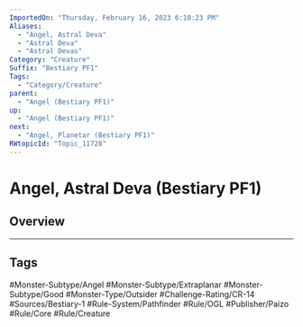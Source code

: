 ```yaml
---
ImportedOn: "Thursday, February 16, 2023 6:10:23 PM"
Aliases:
  - "Angel, Astral Deva"
  - "Astral Deva"
  - "Astral Devas"
Category: "Creature"
Suffix: "Bestiary PF1"
Tags:
  - "Category/Creature"
parent:
  - "Angel (Bestiary PF1)"
up:
  - "Angel (Bestiary PF1)"
next:
  - "Angel, Planetar (Bestiary PF1)"
RWtopicId: "Topic_11728"
---
```

# Angel, Astral Deva (Bestiary PF1)
## Overview

---
## Tags
#Monster-Subtype/Angel #Monster-Subtype/Extraplanar #Monster-Subtype/Good #Monster-Type/Outsider #Challenge-Rating/CR-14 #Sources/Bestiary-1 #Rule-System/Pathfinder #Rule/OGL #Publisher/Paizo #Rule/Core #Rule/Creature

